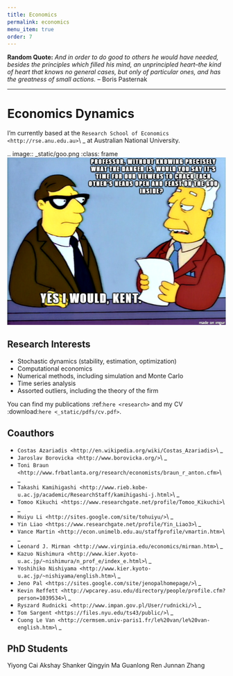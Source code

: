 ```yaml
---
title: Economics
permalink: economics
menu_item: true
order: 7
---
```


**Random Quote:** _And in order to do good to others he would have
needed, besides the principles which filled his mind, an unprincipled
heart–the kind of heart that knows no general cases, but only of
particular ones, and has the greatness of small actions._ – Boris
Pasternak

---

# Economics Dynamics

I’m currently based at the
`Research School of Economics <http://rse.anu.edu.au>`\ \_ at
Australian National University.

.. image:: \_static/goo.png :class: frame
![](/images/goo.png)

## Research Interests

- Stochastic dynamics (stability, estimation, optimization)
- Computational economics
- Numerical methods, including simulation and Monte Carlo
- Time series analysis
- Assorted outliers, including the theory of the firm

You can find my publications :ref:`here <research>` and my CV
:download:`here <_static/pdfs/cv.pdf>`.

## Coauthors

- `Costas Azariadis <http://en.wikipedia.org/wiki/Costas_Azariadis>`\ \_
- `Jaroslav Borovicka <http://www.borovicka.org/>`\ \_
- `Toni Braun <http://www.frbatlanta.org/research/economists/braun_r_anton.cfm>`\ \_
- `Takashi Kamihigashi <http://www.rieb.kobe-u.ac.jp/academic/ResearchStaff/kamihigashi-j.html>`\ \_
- `Tomoo Kikuchi <https://www.researchgate.net/profile/Tomoo_Kikuchi>`\ \_
- `Huiyu Li <http://sites.google.com/site/tohuiyu/>`\ \_
- `Yin Liao <https://www.researchgate.net/profile/Yin_Liao3>`\ \_
- `Vance Martin <http://econ.unimelb.edu.au/staffprofile/vmartin.htm>`\ \_
- `Leonard J. Mirman <http://www.virginia.edu/economics/mirman.htm>`\ \_
- `Kazuo Nishimura <http://www.kier.kyoto-u.ac.jp/~nishimura/n_prof_e/index_e.html>`\ \_
- `Yoshihiko Nishiyama <http://www.kier.kyoto-u.ac.jp/~nishiyama/english.htm>`\ \_
- `Jeno Pal <https://sites.google.com/site/jenopalhomepage/>`\ \_
- `Kevin Reffett <http://wpcarey.asu.edu/directory/people/profile.cfm?person=1039534>`\ \_
- `Ryszard Rudnicki <http://www.impan.gov.pl/User/rudnicki/>`\ \_
- `Tom Sargent <https://files.nyu.edu/ts43/public/>`\ \_
- `Cuong Le Van <http://cermsem.univ-paris1.fr/le%20van/le%20van-english.htm>`\ \_

## PhD Students

Yiyong Cai
Akshay Shanker
Qingyin Ma
Guanlong Ren
Junnan Zhang
